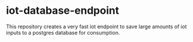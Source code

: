# iot-database-endpoint
This repository creates a very fast iot endpoint to save large amounts of iot inputs to a postgres database for consumption.
